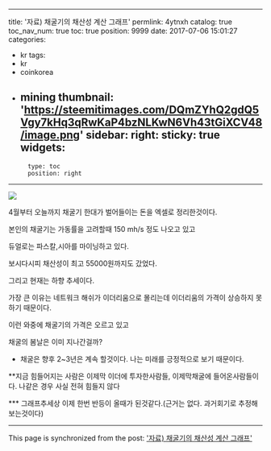 
---
title: '자료) 채굴기의 채산성 계산 그래프'
permlink: 4ytnxh
catalog: true
toc_nav_num: true
toc: true
position: 9999
date: 2017-07-06 15:01:27
categories:
- kr
tags:
- kr
- coinkorea
- mining
thumbnail: 'https://steemitimages.com/DQmZYhQ2gdQ5Vgy7kHq3qRwKaP4bzNLKwN6Vh43tGiXCV48/image.png'
sidebar:
    right:
        sticky: true
widgets:
    -
        type: toc
        position: right
---


![](https://steemitimages.com/DQmZYhQ2gdQ5Vgy7kHq3qRwKaP4bzNLKwN6Vh43tGiXCV48/image.png)

4월부터 오늘까지 채굴기 한대가 벌어들이는 돈을 엑셀로 정리한것이다.

본인의 채굴기는 가동률을 고려할때 150 mh/s 정도 나오고 있고

듀얼로는 파스칼,시아를 마이닝하고 있다.

보시다시피 채산성이 최고 55000원까지도 갔었다.

그리고 현재는 하향 추세이다.

가장 큰 이유는 네트워크 해쉬가 이더리움으로 몰리는데 이더리움의 가격이 상승하지 못하기 때문이다.

이런 와중에 채굴기의 가격은 오르고 있고 

채굴의 봄날은 이미 지나간걸까?

* 채굴은 향후 2~3년은 계속 할것이다. 나는 미래를 긍정적으로 보기 때문이다. 

**지금 힘들어지는 사람은 이제막 이더에 투자한사람들, 이제막채굴에 들어온사람들이다. 나같은 경우 사실 전혀 힘들지 않다

*** 그래프추세상 이제 한번 반등이 올때가 된것같다.(근거는 없다. 과거회기로 추정해보는것이다)

- - -

This page is synchronized from the post: ['자료) 채굴기의 채산성 계산 그래프'](https://steemit.com/@virus707/4ytnxh)
